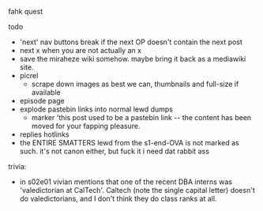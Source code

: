 fahk quest


todo

* 'next' nav buttons break if the next OP doesn't contain the next post
* next x when you are not actually an x
* save the miraheze wiki somehow. maybe bring it back as a mediawiki site.
* picrel
    * scrape down images as best we can, thumbnails and full-size if available
* episode page
* explode pastebin links into normal lewd dumps
    * marker 'this post used to be a pastebin link -- the content has been moved for your fapping pleasure.
* replies hotlinks
* the ENTIRE SMATTERS lewd from the s1-end-OVA is not marked as such. it's not canon either, but fuck it i need dat rabbit ass

trivia:
* in s02e01 vivian mentions that one of the recent DBA interns was 'valedictorian at CalTech'. Caltech (note the single capital letter) doesn't do valedictorians, and I don't think they do class ranks at all.